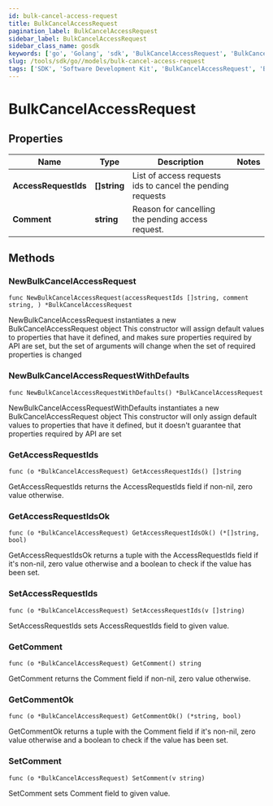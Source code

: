 ```yaml
---
id: bulk-cancel-access-request
title: BulkCancelAccessRequest
pagination_label: BulkCancelAccessRequest
sidebar_label: BulkCancelAccessRequest
sidebar_class_name: gosdk
keywords: ['go', 'Golang', 'sdk', 'BulkCancelAccessRequest', 'BulkCancelAccessRequest'] 
slug: /tools/sdk/go//models/bulk-cancel-access-request
tags: ['SDK', 'Software Development Kit', 'BulkCancelAccessRequest', 'BulkCancelAccessRequest']
---
```


# BulkCancelAccessRequest

## Properties

Name | Type | Description | Notes
------------ | ------------- | ------------- | -------------
**AccessRequestIds** | **[]string** | List of access requests ids to cancel the pending requests | 
**Comment** | **string** | Reason for cancelling the pending access request. | 

## Methods

### NewBulkCancelAccessRequest

`func NewBulkCancelAccessRequest(accessRequestIds []string, comment string, ) *BulkCancelAccessRequest`

NewBulkCancelAccessRequest instantiates a new BulkCancelAccessRequest object
This constructor will assign default values to properties that have it defined,
and makes sure properties required by API are set, but the set of arguments
will change when the set of required properties is changed

### NewBulkCancelAccessRequestWithDefaults

`func NewBulkCancelAccessRequestWithDefaults() *BulkCancelAccessRequest`

NewBulkCancelAccessRequestWithDefaults instantiates a new BulkCancelAccessRequest object
This constructor will only assign default values to properties that have it defined,
but it doesn't guarantee that properties required by API are set

### GetAccessRequestIds

`func (o *BulkCancelAccessRequest) GetAccessRequestIds() []string`

GetAccessRequestIds returns the AccessRequestIds field if non-nil, zero value otherwise.

### GetAccessRequestIdsOk

`func (o *BulkCancelAccessRequest) GetAccessRequestIdsOk() (*[]string, bool)`

GetAccessRequestIdsOk returns a tuple with the AccessRequestIds field if it's non-nil, zero value otherwise
and a boolean to check if the value has been set.

### SetAccessRequestIds

`func (o *BulkCancelAccessRequest) SetAccessRequestIds(v []string)`

SetAccessRequestIds sets AccessRequestIds field to given value.


### GetComment

`func (o *BulkCancelAccessRequest) GetComment() string`

GetComment returns the Comment field if non-nil, zero value otherwise.

### GetCommentOk

`func (o *BulkCancelAccessRequest) GetCommentOk() (*string, bool)`

GetCommentOk returns a tuple with the Comment field if it's non-nil, zero value otherwise
and a boolean to check if the value has been set.

### SetComment

`func (o *BulkCancelAccessRequest) SetComment(v string)`

SetComment sets Comment field to given value.



